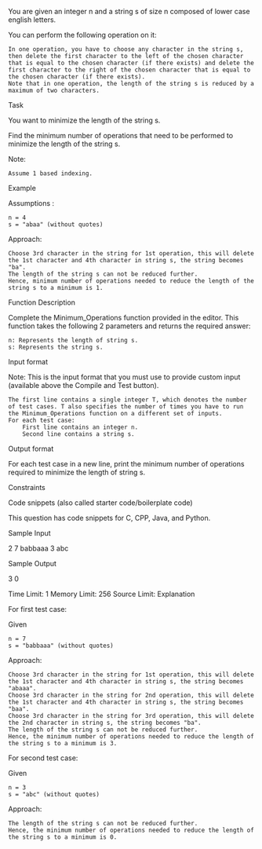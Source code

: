 You are given an integer n and a string s of size n composed of lower case english letters.

You can perform the following operation on it:

    In one operation, you have to choose any character in the string s, then delete the first character to the left of the chosen character that is equal to the chosen character (if there exists) and delete the first character to the right of the chosen character that is equal to the chosen character (if there exists). 
    Note that in one operation, the length of the string s is reduced by a maximum of two characters.

Task

You want to minimize the length of the string s.

Find the minimum number of operations that need to be performed to minimize the length of the string s.

Note:

    Assume 1 based indexing.

Example

Assumptions :

    n = 4
    s = "abaa" (without quotes)

Approach:

    Choose 3rd character in the string for 1st operation, this will delete the 1st character and 4th character in string s, the string becomes "ba".
    The length of the string s can not be reduced further.
    Hence, minimum number of operations needed to reduce the length of the string s to a minimum is 1.

Function Description

Complete the Minimum_Operations function provided in the editor. This function takes the following 2 parameters and returns the required answer:

    n: Represents the length of string s.
    s: Represents the string s.

Input format

Note: This is the input format that you must use to provide custom input (available above the Compile and Test button).

    The first line contains a single integer T, which denotes the number of test cases. T also specifies the number of times you have to run the Minimum_Operations function on a different set of inputs.
    For each test case:
        First line contains an integer n.
        Second line contains a string s.

Output format

For each test case in a new line, print the minimum number of operations required to minimize the length of string s.

Constraints

Code snippets (also called starter code/boilerplate code) 

This question has code snippets for C, CPP, Java, and Python.

 
Sample Input

2
7
babbaaa
3
abc

Sample Output

3
0

Time Limit: 1
Memory Limit: 256
Source Limit:
Explanation

For first test case:

Given

    n = 7
    s = "babbaaa" (without quotes)

Approach:

    Choose 3rd character in the string for 1st operation, this will delete the 1st character and 4th character in string s, the string becomes "abaaa".
    Choose 3rd character in the string for 2nd operation, this will delete the 1st character and 4th character in string s, the string becomes "baa".
    Choose 3rd character in the string for 3rd operation, this will delete the 2nd character in string s, the string becomes "ba".
    The length of the string s can not be reduced further.
    Hence, the minimum number of operations needed to reduce the length of the string s to a minimum is 3.

For second test case:

Given

    n = 3
    s = "abc" (without quotes)

Approach:

    The length of the string s can not be reduced further.
    Hence, the minimum number of operations needed to reduce the length of the string s to a minimum is 0.
